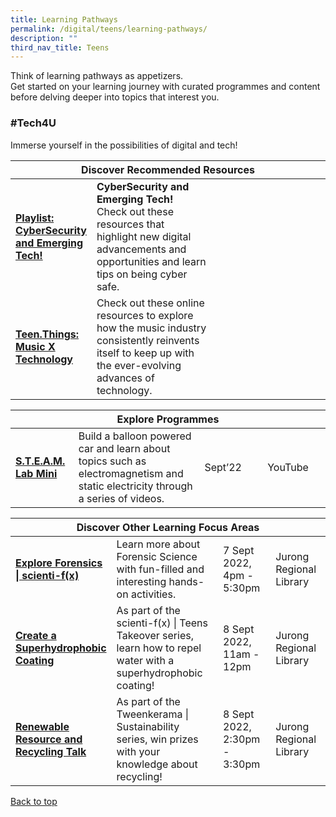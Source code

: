 ```yaml
---
title: Learning Pathways
permalink: /digital/teens/learning-pathways/
description: ""
third_nav_title: Teens
---
```

<style type="text/css">
/* Links */
.content a { color: #322987; }
.content a:focus,
.content a:hover { color: #28216c; }

/* Button Outline */
.bp-button { padding-left: 1.5rem; padding-right: 1.5rem; }
.bp-button.is-primary-outline { border: 1px solid #322987; color: #322987; background-color: transparent; text-decoration: none; }
.bp-button.is-primary-outline:focus,
.bp-button.is-primary-outline:hover { border: 1px solid #322987; color: #cff2e8; background-color: #322987; text-decoration: none; }

/* Responsive Iframe */
.responsive-iframe { position: absolute; top: 0; left: 0; bottom: 0; right: 0; width: 100%; height: 100%; }
.responsive-iframe-container { position: relative; overflow: hidden; width: 100%; }
.responsive-iframe-container.ratio-16by9 { padding-top: 56.25%; }
.responsive-iframe-container.ratio-4by3 { padding-top: 75%; }
.responsive-iframe-container.ratio-3by2 { padding-top: 66.66%; }
.responsive-iframe-container.ratio-1by1 { padding-top: 100%; }
</style>
Think of learning pathways as appetizers. <br>Get started on your learning journey with curated programmes and content before delving deeper into topics that interest you.

<h3><b>#Tech4U</b></h3>
Immerse yourself in the possibilities of digital and tech!
<div class="horizontal-scroll margin--bottom--lg">
  <table class="generic-table">
    <thead>
      <tr>
        <th colspan="4" class="is-uppercase has-weight-normal">Discover Recommended Resources</th>
      </tr>
    </thead>
    <tbody>
      <tr>
        <td style="width: 20%;"><a href="/digital/teens/content"><b>Playlist: CyberSecurity and Emerging Tech!</b></a></td>
        <td style="width: 40%;"><b>CyberSecurity and Emerging Tech!</b><br>
Check out these resources that highlight new digital advancements and opportunities and learn tips on being cyber safe.</td>
        <td style="width: 20%;"></td>
        <td style="width: 20%;"></td>
      </tr>
      <tr>
        <td><a href="/digital/teens/content"><b> Teen.Things: Music X Technology </b></a></td>
        <td> Check out these online resources to explore how the music industry consistently reinvents itself to keep up with the ever-evolving advances of technology. </td>
        <td></td>
        <td></td>
      </tr>
    </tbody>
  </table>
</div>

<div class="horizontal-scroll margin--bottom--lg">
  <table class="generic-table">
    <thead>
      <tr>
        <th colspan="4" class="is-uppercase has-weight-normal">Explore Programmes</th>
      </tr>
    </thead>
    <tbody>
              <!-- /\* Font Definitions \*/ @font-face {font-family:"Cambria Math"; panose-1:2 4 5 3 5 4 6 3 2 4; mso-font-charset:0; mso-generic-font-family:roman; mso-font-pitch:variable; mso-font-signature:3 0 0 0 1 0;} @font-face {font-family:Calibri; panose-1:2 15 5 2 2 2 4 3 2 4; mso-font-charset:0; mso-generic-font-family:swiss; mso-font-pitch:variable; mso-font-signature:-469750017 -1073732485 9 0 511 0;} /\* Style Definitions \*/ p.MsoNormal, li.MsoNormal, div.MsoNormal {mso-style-unhide:no; mso-style-qformat:yes; mso-style-parent:""; margin-top:0cm; margin-right:0cm; margin-bottom:8.0pt; margin-left:0cm; line-height:107%; mso-pagination:widow-orphan; font-size:11.0pt; font-family:"Calibri",sans-serif; mso-ascii-font-family:Calibri; mso-ascii-theme-font:minor-latin; mso-fareast-font-family:Calibri; mso-fareast-theme-font:minor-latin; mso-hansi-font-family:Calibri; mso-hansi-theme-font:minor-latin; mso-bidi-font-family:"Times New Roman"; mso-bidi-theme-font:minor-bidi; mso-ansi-language:EN-GB; mso-fareast-language:EN-US;} .MsoChpDefault {mso-style-type:export-only; mso-default-props:yes; font-family:"Calibri",sans-serif; mso-ascii-font-family:Calibri; mso-ascii-theme-font:minor-latin; mso-fareast-font-family:Calibri; mso-fareast-theme-font:minor-latin; mso-hansi-font-family:Calibri; mso-hansi-theme-font:minor-latin; mso-bidi-font-family:"Times New Roman"; mso-bidi-theme-font:minor-bidi; mso-fareast-language:EN-US;} .MsoPapDefault {mso-style-type:export-only; margin-bottom:8.0pt; line-height:107%;} @page WordSection1 {size:612.0pt 792.0pt; margin:72.0pt 72.0pt 72.0pt 72.0pt; mso-header-margin:36.0pt; mso-footer-margin:36.0pt; mso-paper-source:0;} div.WordSection1 {page:WordSection1;} -->

<tr>
<td style="width: 20%;"><a href="https://childrenandteens.nlb.gov.sg/events/steamlab2022/#steam-lab-mini-videos" target="\_blank"><b>S.T.E.A.M. Lab Mini</b></a></td>
<td style="width: 40%;">Build a balloon powered car and learn about topics such as electromagnetism and static electricity through a series of videos. </td>
<td style="width: 20%;">Sept’22</td>
<td style="width: 20%;">YouTube</td>
</tr>
								</tbody>
  </table>
</div> 
	
<div class="horizontal-scroll margin--bottom--lg">
  <table class="generic-table">
    <thead>
      <tr>
        <th colspan="4" class="is-uppercase has-weight-normal">Discover Other Learning Focus Areas</th>
      </tr>
    </thead>
    <tbody>
    	<tr>
<td style="width: 20%;"><a href="https://www.eventbrite.sg/e/explore-forensics-scienti-fx-teens-takeover-jurong-regional-library-tickets-401081243797?.aff=ebdsoporgprofile" target="\_blank"><b>Explore Forensics | scienti-f(x)</b></a></td>
<td style="width: 40%;">Learn more about Forensic Science with fun-filled and interesting hands-on activities. </td>
<td style="width: 20%;">7 Sept 2022,<br>4pm - 5:30pm</td>
<td style="width: 20%;">Jurong Regional Library</td>
</tr>
					<tr>
<td style="width: 20%;"><a href="https://www.eventbrite.sg/e/create-a-superhydrophobic-coating-jurong-regional-library-tickets-401084553697?aff=ebdsoporgprofile" target="\_blank"><b>Create a Superhydrophobic Coating</b></a></td>
<td style="width: 40%;">As part of the scienti-f(x) | Teens Takeover series, learn how to repel water with a superhydrophobic coating! </td>
<td style="width: 20%;">8 Sept 2022,<br>11am - 12pm</td>
<td style="width: 20%;">Jurong Regional Library</td>
</tr>  <tr>
        <td style="width: 20%;"><a href=https://www.eventbrite.sg/e/renewable-resource-and-recycling-talk-jurong-regional-library-tickets-401074934927?aff=ebdsoporgprofile" target="_blank"><b>Renewable Resource and Recycling Talk</b></a></td>
        <td style="width: 40%;">As part of the Tweenkerama | Sustainability series, win prizes with your knowledge about recycling!</td>
        <td style="width: 20%;">8 Sept 2022,<br>2:30pm - 3:30pm</td>
				<td style="width: 20%;">Jurong Regional Library</td>
			</tr>
    </tbody>
  </table>
</div>
<p class="has-text-right margin--top--xl"><a href="#main-content">Back to top</a></p>
